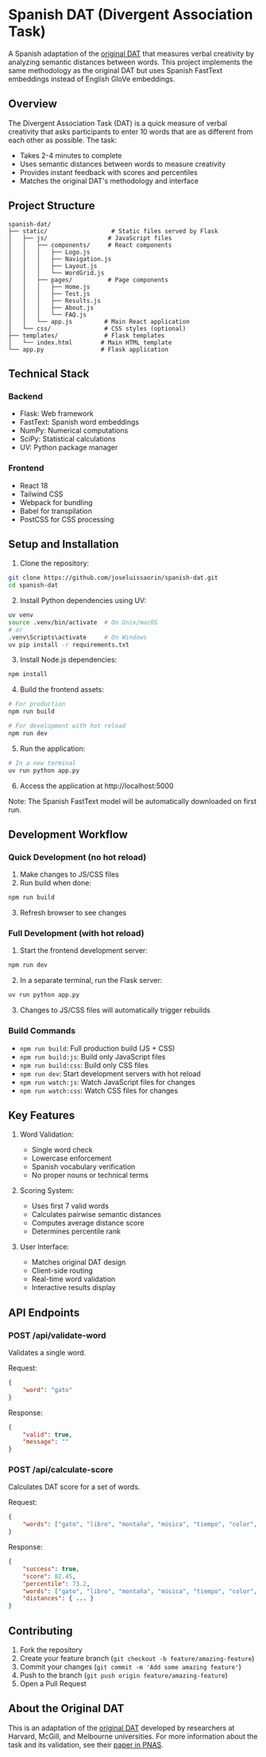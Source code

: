 # Spanish DAT (Divergent Association Task)

A Spanish adaptation of the [original DAT](https://datcreativity.com) that measures verbal creativity by analyzing semantic distances between words. This project implements the same methodology as the original DAT but uses Spanish FastText embeddings instead of English GloVe embeddings.

## Overview

The Divergent Association Task (DAT) is a quick measure of verbal creativity that asks participants to enter 10 words that are as different from each other as possible. The task:
- Takes 2-4 minutes to complete
- Uses semantic distances between words to measure creativity
- Provides instant feedback with scores and percentiles
- Matches the original DAT's methodology and interface

## Project Structure

```
spanish-dat/
├── static/                  # Static files served by Flask
│   ├── js/                 # JavaScript files
│   │   ├── components/     # React components
│   │   │   ├── Logo.js
│   │   │   ├── Navigation.js
│   │   │   ├── Layout.js
│   │   │   └── WordGrid.js
│   │   ├── pages/          # Page components
│   │   │   ├── Home.js
│   │   │   ├── Test.js
│   │   │   ├── Results.js
│   │   │   ├── About.js
│   │   │   └── FAQ.js
│   │   └── app.js         # Main React application
│   └── css/               # CSS styles (optional)
├── templates/             # Flask templates
│   └── index.html        # Main HTML template
└── app.py                # Flask application
```

## Technical Stack

### Backend
- Flask: Web framework
- FastText: Spanish word embeddings
- NumPy: Numerical computations
- SciPy: Statistical calculations
- UV: Python package manager

### Frontend
- React 18
- Tailwind CSS
- Webpack for bundling
- Babel for transpilation
- PostCSS for CSS processing

## Setup and Installation

1. Clone the repository:
```bash
git clone https://github.com/joseluissaorin/spanish-dat.git
cd spanish-dat
```

2. Install Python dependencies using UV:
```bash
uv venv
source .venv/bin/activate  # On Unix/macOS
# or
.venv\Scripts\activate     # On Windows
uv pip install -r requirements.txt
```

3. Install Node.js dependencies:
```bash
npm install
```

4. Build the frontend assets:
```bash
# For production
npm run build

# For development with hot reload
npm run dev
```

5. Run the application:
```bash
# In a new terminal
uv run python app.py
```

6. Access the application at http://localhost:5000

Note: The Spanish FastText model will be automatically downloaded on first run.

## Development Workflow

### Quick Development (no hot reload)
1. Make changes to JS/CSS files
2. Run build when done:
```bash
npm run build
```
3. Refresh browser to see changes

### Full Development (with hot reload)
1. Start the frontend development server:
```bash
npm run dev
```
2. In a separate terminal, run the Flask server:
```bash
uv run python app.py
```
3. Changes to JS/CSS files will automatically trigger rebuilds

### Build Commands
- `npm run build`: Full production build (JS + CSS)
- `npm run build:js`: Build only JavaScript files
- `npm run build:css`: Build only CSS files
- `npm run dev`: Start development servers with hot reload
- `npm run watch:js`: Watch JavaScript files for changes
- `npm run watch:css`: Watch CSS files for changes

## Key Features

1. Word Validation:
   - Single word check
   - Lowercase enforcement
   - Spanish vocabulary verification
   - No proper nouns or technical terms

2. Scoring System:
   - Uses first 7 valid words
   - Calculates pairwise semantic distances
   - Computes average distance score
   - Determines percentile rank

3. User Interface:
   - Matches original DAT design
   - Client-side routing
   - Real-time word validation
   - Interactive results display

## API Endpoints

### POST /api/validate-word
Validates a single word.

Request:
```json
{
    "word": "gato"
}
```

Response:
```json
{
    "valid": true,
    "message": ""
}
```

### POST /api/calculate-score
Calculates DAT score for a set of words.

Request:
```json
{
    "words": ["gato", "libro", "montaña", "música", "tiempo", "color", "viento"]
}
```

Response:
```json
{
    "success": true,
    "score": 82.45,
    "percentile": 73.2,
    "words": ["gato", "libro", "montaña", "música", "tiempo", "color", "viento"],
    "distances": { ... }
}
```

## Contributing

1. Fork the repository
2. Create your feature branch (`git checkout -b feature/amazing-feature`)
3. Commit your changes (`git commit -m 'Add some amazing feature'`)
4. Push to the branch (`git push origin feature/amazing-feature`)
5. Open a Pull Request

## About the Original DAT

This is an adaptation of the [original DAT](https://datcreativity.com) developed by researchers at Harvard, McGill, and Melbourne universities. For more information about the task and its validation, see their [paper in PNAS](https://www.pnas.org/doi/10.1073/pnas.2022340118).
